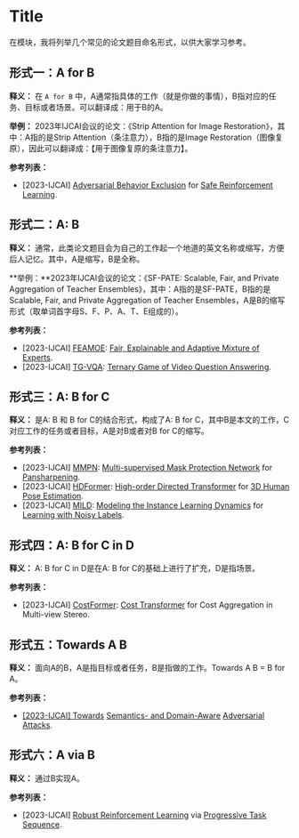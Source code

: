 # Title

在模块，我将列举几个常见的论文题目命名形式，以供大家学习参考。

## 形式一：A for B

**释义：** 在 `A for B` 中，A通常指具体的工作（就是你做的事情），B指对应的任务、目标或者场景。可以翻译成：用于B的A。

**举例：** 2023年IJCAI会议的论文：《Strip Attention for Image Restoration》，其中：A指的是Strip Attention（条注意力），B指的是Image Restoration（图像复原），因此可以翻译成：【用于图像复原的条注意力】。

**参考列表：**

- [2023-IJCAI] <u>Adversarial Behavior Exclusion</u> for <u>Safe Reinforcement Learning</u>.

## 形式二：A: B

**释义：** 通常，此类论文题目会为自己的工作起一个地道的英文名称或缩写，方便后人记忆。其中，A是缩写，B是全称。

**举例：**2023年IJCAI会议的论文：《SF-PATE: Scalable, Fair, and Private Aggregation of Teacher Ensembles》，其中：A指的是SF-PATE，B指的是Scalable, Fair, and Private Aggregation of Teacher Ensembles，A是B的缩写形式（取单词首字母S、F、P、A、T、E组成的）。

**参考列表：** 

- [2023-IJCAI] <u>FEAMOE</u>: <u>Fair, Explainable and Adaptive Mixture of Experts</u>.
- [2023-IJCAI] <u>TG-VQA</u>: <u>Ternary Game of Video Question Answering</u>.

## 形式三：A: B for C

**释义：** 是A: B 和 B for C的结合形式，构成了A: B for C，其中B是本文的工作，C对应工作的任务或者目标，A是对B或者对B for C的缩写。

**参考列表：**

- [2023-IJCAI] <u>MMPN</u>: <u>Multi-supervised Mask Protection Network</u> for <u>Pansharpening</u>.
- [2023-IJCAI] <u>HDFormer</u>: <u>High-order Directed Transformer</u> for <u>3D Human Pose Estimation</u>.
- [2023-IJCAI] <u>MILD</u>: <u>Modeling the Instance Learning Dynamics</u> for <u>Learning with Noisy Labels</u>.

## 形式四：A: B for C in D

**释义：** A: B for C in D是在A: B for C的基础上进行了扩充，D是指场景。

**参考列表：**

- [2023-IJCAI] <u>CostFormer</u>: <u>Cost Transformer</u> for Cost Aggregation in Multi-view Stereo.

## 形式五：Towards A B

**释义：** 面向A的B，A是指目标或者任务，B是指做的工作。Towards A B = B for A。

**参考列表：**

- <u>[2023-IJCAI] Towards</u> <u>Semantics- and Domain-Aware</u> <u>Adversarial Attacks</u>.

## 形式六：A via B

**释义：** 通过B实现A。

**参考列表：**

- [2023-IJCAI] <u>Robust Reinforcement Learning</u> via <u>Progressive Task Sequence</u>.

